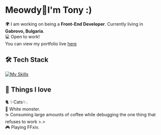 # Meowdy👋I'm Tony :)

🌍 I am working on being a **Front-End Developer**. Currently living in **Gabrovo, Bulgaria**.  
💻 Open to work!  
You can view my portfolio live [here](https://antvndev.github.io/Portfolio/)


## 🛠️ Tech Stack  
[![My Skills](https://skillicons.dev/icons?i=html,css,php,mysql,js,cpp,cs)](https://skillicons.dev)


## 💓 Things I love  
🐈 ✨Cats✨.  
🔋 White monster.  
☕ Consuming large amounts of coffee while debugging the one thing that refuses to work >.>    
🎮 Playing FFxiv.
